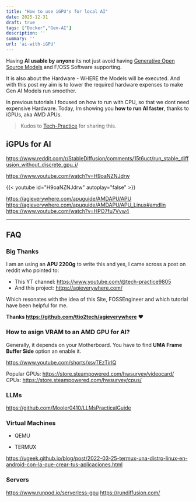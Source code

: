 ```yaml
---
title: "How to use iGPU's for local AI" 
date: 2025-12-31
draft: true
tags: ["Docker","Gen-AI"]
description: ''
summary: ''
url: 'ai-with-iGPU'
---
```


<!-- Doesn't ROCm support AMD's integrated GPU (APU)? #2216
https://github.com/ROCm/ROCm/issues/2216 -->

Having **AI usable by anyone** its not just avoid having [Generative Open Source Models](https://fossengineer.com/tags/gen-ai/) and F/OSS Software supporting.

It is also about the Hardware - WHERE the Models will be executed. And with this post my aim is to lower the required hardware expenses to make Gen AI Models run smoother.

In previous tutorials I focused on how to run with CPU, so that we dont need expensive Hardware. Today, Im showing you **how to run AI faster**, thanks to iGPUs, aka AMD APUs.

> Kudos to [Tech-Practice]() for sharing this.

## iGPUs for AI

<https://www.reddit.com/r/StableDiffusion/comments/15t6uct/run_stable_diffusion_without_discrete_gpu_i/>

https://www.youtube.com/watch?v=H9oaNZNJdrw

{{< youtube id="H9oaNZNJdrw" autoplay="false" >}}

<https://agieverywhere.com/apuguide/AMDAPU/APU>
<https://agieverywhere.com/apuguide/AMDAPU/APU_Linux#amdlin>
<https://www.youtube.com/watch?v=HPO7fu7Vyw4>

---

## FAQ

### Big Thanks

I am an using an **APU 2200g** to write this and yes, I came across a post on reddit who pointed to:

* This YT channel: <https://www.youtube.com/@tech-practice9805>
* And this project: <https://agieverywhere.com/>

Which resonates with the idea of this Site, FOSSEngineer and which tutorial have been helpful for me.

**Thanks https://github.com/ttio2tech/agieverywhere** ❤️

### How to asign VRAM to an AMD GPU for AI?

Generally, it depends on your Motherboard. You have to find **UMA Frame Buffer Side** option an enable it.

https://www.youtube.com/shorts/xsvTEzTirlQ

Popular GPUs: <https://store.steampowered.com/hwsurvey/videocard/>
CPUs: <https://store.steampowered.com/hwsurvey/cpus/>

### LLMs

<https://github.com/Mooler0410/LLMsPracticalGuide>


<!-- ### What can I use to run BIG AI Models?

* RunPOD
* MassedCompute -->

### Virtual Machines

* QEMU


* TERMUX

https://ugeek.github.io/blog/post/2022-03-25-termux-una-distro-linux-en-android-con-la-que-crear-tus-aplicaciones.html


### Servers

https://www.runpod.io/serverless-gpu
https://rundiffusion.com/